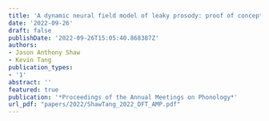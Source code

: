 ```yaml
---
title: 'A dynamic neural field model of leaky prosody: proof of concept'
date: '2022-09-26'
draft: false
publishDate: '2022-09-26T15:05:40.868387Z'
authors:
- Jason Anthony Shaw
- Kevin Tang
publication_types:
- '1'
abstract: ''
featured: true
publication: '*Proceedings of the Annual Meetings on Phonology*'
url_pdf: "papers/2022/ShawTang_2022_DFT_AMP.pdf"
---
```


